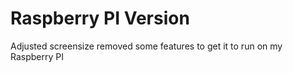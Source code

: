 # Raspberry PI Version
Adjusted screensize removed some features to get it to run on my Raspberry PI

